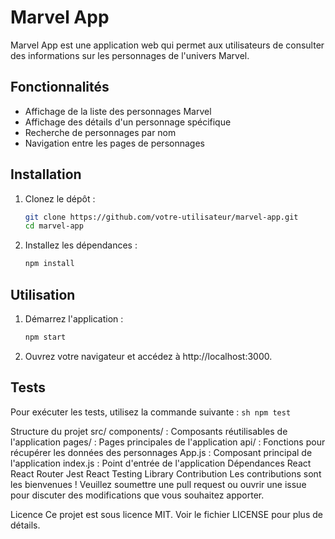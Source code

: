# Marvel App

Marvel App est une application web qui permet aux utilisateurs de consulter des informations sur les personnages de l'univers Marvel.

## Fonctionnalités

- Affichage de la liste des personnages Marvel
- Affichage des détails d'un personnage spécifique
- Recherche de personnages par nom
- Navigation entre les pages de personnages

## Installation

1. Clonez le dépôt :
   ```sh
   git clone https://github.com/votre-utilisateur/marvel-app.git
   cd marvel-app

2. Installez les dépendances :
    ```sh
    npm install

## Utilisation
1. Démarrez l'application :
    ```sh
    npm start

2. Ouvrez votre navigateur et accédez à http://localhost:3000.

## Tests
Pour exécuter les tests, utilisez la commande suivante :
    ```sh
    npm test
    ```

Structure du projet
src/
components/ : Composants réutilisables de l'application
pages/ : Pages principales de l'application
api/ : Fonctions pour récupérer les données des personnages
App.js : Composant principal de l'application
index.js : Point d'entrée de l'application
Dépendances
React
React Router
Jest
React Testing Library
Contribution
Les contributions sont les bienvenues ! Veuillez soumettre une pull request ou ouvrir une issue pour discuter des modifications que vous souhaitez apporter.

Licence
Ce projet est sous licence MIT. Voir le fichier LICENSE pour plus de détails.
